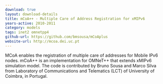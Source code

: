 ```yaml
---
download: true
layout: download-details
title: mCoA++ - Multiple Care of Address Registration for xMIPv6
years-active: 2010-2011
category: models
tags: inet2 omnetpp4
github-url: https://github.com/bmsousa/mCoAplus
website-url: http://mcoa.dei.uc.pt
---
```


MCoA enables the registration of multiple care of addresses for Mobile IPv6
nodes. mCoA++ is an implementation for OMNeT++ that extends xMIPv6 simulation
model. The code is contributed by Bruno Sousa and Marco Silva from Laboratory of
Communications and Telematics (LCT) of University of Coimbra, in Portugal.
